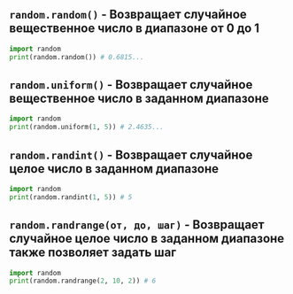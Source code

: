 ## `random.random()` - Возвращает случайное вещественное число в диапазоне от 0 до 1

```python
import random
print(random.random()) # 0.6815...
```

## `random.uniform()` - Возвращает случайное вещественное число в заданном диапазоне 

```python
import random
print(random.uniform(1, 5)) # 2.4635...
```

## `random.randint()` - Возвращает случайное целое число в заданном диапазоне

```python
import random
print(random.randint(1, 5)) # 5
```

## `random.randrange(от, до, шаг)` - Возвращает случайное целое число в заданном диапазоне также позволяет задать шаг

```python
import random
print(random.randrange(2, 10, 2)) # 6
```

